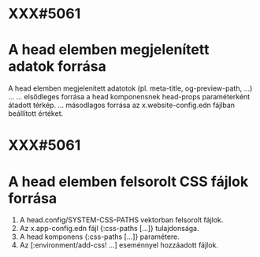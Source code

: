 
# XXX#5061
# A head elemben megjelenített adatok forrása
  A head elemben megjelenített adatotok (pl. meta-title, og-preview-path, ...) ...
  ... elsődleges forrása a head komponensnek head-props paraméterként átadott térkép.
  ... másodlagos forrása az x.website-config.edn fájlban beállított értéket.



# XXX#5061
# A head elemben felsorolt CSS fájlok forrása
  1. A head.config/SYSTEM-CSS-PATHS vektorban felsorolt fájlok.
  2. Az x.app-config.edn fájl {:css-paths [...]} tulajdonsága.
  3. A head komponens {:css-paths [...]} paramétere.
  4. Az [:environment/add-css! ...] eseménnyel hozzáadott fájlok.
